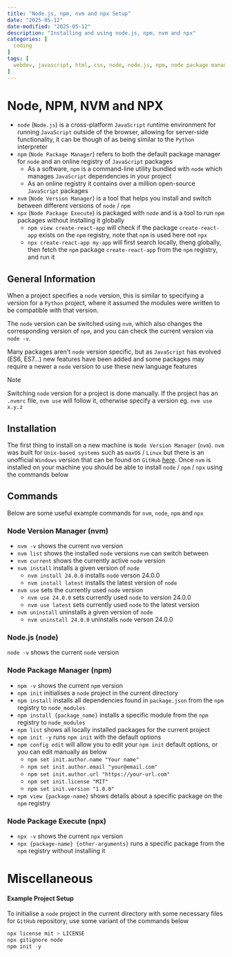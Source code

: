 ```yaml
---
title: "Node.js, npm, nvm and npx Setup"
date: "2025-05-12"
date-modified: "2025-05-12"
description: "Installing and using node.js, npm, nvm and npx"
categories: [
  coding
]
tags: [
  webdev, javascript, html, css, node, node.js, npm, node package manager, node version manager, nvm, npx, node package execute
]
---
```


# Node, NPM, NVM and NPX
- `node` (`Node.js`) is a cross-platform `JavaScript` runtime environment for running `JavaScript` outside of the browser, allowing for server-side functionality, it can be though of as being similar to the `Python` interpreter
- `npm` (`Node Package Manager`) refers to both the default package manager for `node` and an online registry of `JavaScript` packages
  - As a software, `npm` is a command-line utility bundled with `node` which manages `JavaScript` dependencies in your project
  - As an online registry it contains over a million open-source `JavaScript` packages
- `nvm` (`Node Version Manager`) is a tool that helps you install and switch between different versions of `node` / `npm`
- `npx` (`Node Package Execute`) is packaged with `node` and is a tool to run `npm` packages without installing it globally
  - `npm view create-react-app` will check if the package `create-react-app` exists on the `npm` registry, note that `npm` is used here not `npx`
  - `npx create-react-app my-app` will first search locally, theng globally, then fetch the `npm` package `create-react-app` from the `npm` registry, and run it

## General Information
When a project specifies a `node` version, this is similar to specifying a version for a `Python` project, where it assumed the modules were written to be compatible with that version.

The `node` version can be switched using `nvm`, which also changes the corresponding version of `npm`, and you can check the current version via `node -v`.

Many packages aren't `node` version specific, but as `JavaScript` has evolved (ES6, ES7...) new features have been added and some packages may require a newer a `node` version to use these new language features

> [!NOTE]
> Switching `node` version for a project is done manually. If the project has an `.nvmrc` file, `nvm use` will follow it, otherwise specify a version eg. `nvm use x.y.z`

## Installation
The first thing to install on a new machine is `Node Version Manager` (`nvm`). `nvm` was built for `Unix-based systems` such as `maxOS` / `Linux` but there is an unofficial `Windows` version that can be found on `GitHub` [here](https://github.com/coreybutler/nvm-windows). Once `nvm` is installed on your machine you should be able to install `node` / `npm` / `npx` using the commands below

## Commands
Below are some useful example commands for `nvm`, `node`, `npm` and `npx`

### Node Version Manager (nvm)
- `nvm -v` shows the current `nvm` version
- `nvm list` shows the installed `node` versions `nvm` can switch between
- `nvm current` shows the currently active `node` version
- `nvm install` installs a given version of `node`
  - `nvm install 24.0.0` installs `node` verson 24.0.0
  - `nvm install latest` installs the latest version of `node`
- `nvm use` sets the currently used `node` version
  - `nvm use 24.0.0` sets currently used `node` to version 24.0.0
  - `nvm use latest` sets currently used `node` to the latest version
- `nvm uninstall` uninstalls a given version of `node`
  - `nvm uninstall 24.0.0` uninstalls `node` verson 24.0.0

### Node.js (node)
`node -v` shows the current `node` version

### Node Package Manager (npm)
- `npm -v` shows the current `npm` version
- `npm init` initialises a `node` project in the current directory
- `npm install` installs all dependencies found in `package.json` from the `npm` registry to `node_modules`
- `npm install {package_name}` installs a specific module from the `npm` registry to `node_modules`
- `npm list` shows all locally installed packages for the current project
- `npm init -y` runs `npm init` with the default options
- `npm config edit` will allow you to edit your `npm init` default options, or you can edit manually as below
  - `npm set init.author.name "Your name"`
  - `npm set init.author.email "your@email.com"`
  - `npm set init.author.url "https://your-url.com"`
  - `npm set init.license "MIT"`
  - `npm set init.version "1.0.0"`
- `npm view {package-name}` shows details about a specific package on the `npm` registry

### Node Package Execute (npx)
- `npx -v` shows the current `npx` version
- `npx {package-name} {other-arguments}` runs a specific package from the `npm` registry without installing it

# Miscellaneous
  
#### Example Project Setup
To initialise a `node` project in the current directory with some necessary files for `GitHub` repository, use some variant of the commands below
```powershell
npx license mit > LICENSE
npx gitignore node
npm init -y
```